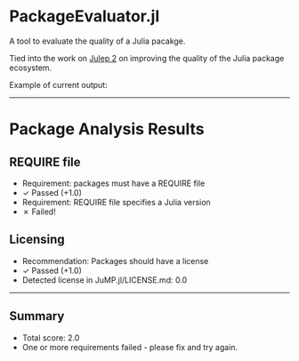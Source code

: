 PackageEvaluator.jl
===================

A tool to evaluate the quality of a Julia pacakge.

Tied into the work on [Julep 2](https://gist.github.com/IainNZ/6086173) on improving the quality of the Julia package ecosystem.

Example of current output:

---

# Package Analysis Results

## REQUIRE file
- Requirement: packages must have a REQUIRE file
 - ✓ Passed (+1.0)
- Requirement: REQUIRE file specifies a Julia version
 - ✗ Failed!

## Licensing
- Recommendation: Packages should have a license
 - ✓ Passed (+1.0)
  - Detected license in JuMP.jl/LICENSE.md: 0.0

---

## Summary
 - Total score: 2.0
 - One or more requirements failed - please fix and try again.

